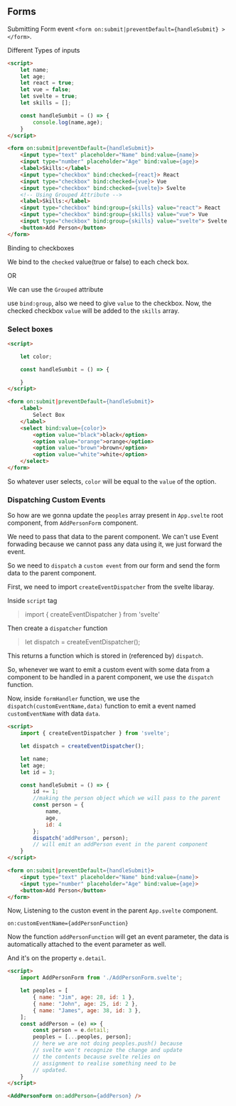 ## Forms

Submitting Form event `<form on:submit|preventDefault={handleSubmit} ></form>`.

Different Types of inputs

```HTML
<script>
    let name;
    let age;
    let react = true;
    let vue = false;
    let svelte = true;
    let skills = [];

    const handleSumbit = () => {
        console.log(name,age);
    }
</script>

<form on:submit|preventDefault={handleSubmit}>
    <input type="text" placeholder="Name" bind:value={name}>
    <input type="number" placeholder="Age" bind:value={age}>
    <label>Skills:</label>
    <input type="checkbox" bind:checked={react}> React
    <input type="checkbox" bind:checked={vue}> Vue
    <input type="checkbox" bind:checked={svelte}> Svelte
    <!-- Using Grouped Attribute -->
    <label>Skills:</label>
    <input type="checkbox" bind:group={skills} value="react"> React
    <input type="checkbox" bind:group={skills} value="vue"> Vue
    <input type="checkbox" bind:group={skills} value="svelte"> Svelte
    <button>Add Person</button>
</form>
```

Binding to checkboxes

We bind to the `checked` value(true or false) to each check box.

OR

We can use the `Grouped` attribute

use `bind:group`, also we need to give `value` to the checkbox.
Now, the checked checkbox `value` will be added to the `skills` array.

### Select boxes

```HTML
<script>

    let color;

    const handleSumbit = () => {

    }
</script>

<form on:submit|preventDefault={handleSubmit}>
    <label>
        Select Box
    </label>
    <select bind:value={color}>
        <option value="black">black</option>
        <option value="orange">orange</option>
        <option value="brown">brown</option>
        <option value="white">white</option>
    </select>
</form>
```

So whatever user selects, `color` will be equal to the `value` of the option.

### Dispatching Custom Events

So how are we gonna update the `peoples` array present in `App.svelte` root component, from `AddPersonForm` component.

We need to pass that data to the parent component.
We can't use Event forwading because we cannot pass any data using it, we just forward the event.

So we need to `dispatch` a `custom event` from our form and send the form data to the parent component.

First, we need to import `createEventDispatcher` from the svelte libaray.

Inside `script` tag

> import { createEventDispatcher } from 'svelte'

Then create a `dispatcher` function

> let dispatch = createEventDispatcher();

This returns a function which is stored in (referenced by) `dispatch`.

So, whenever we want to emit a custom event with some data from a component to be handled in a parent component, we use the `dispatch` function.

Now, inside `formHandler` function,
we use the `dispatch(customEventName,data)` function to emit a event named `customEventName` with data `data`.

```HTML
<script>
    import { createEventDispatcher } from 'svelte';

    let dispatch = createEventDispatcher();

    let name;
    let age;
    let id = 3;

    const handleSubmit = () => {
        id += 1;
        //making the person object which we will pass to the parent
        const person = {
            name,
            age,
            id: 4
        };
        dispatch('addPerson', person);
        // will emit an addPerson event in the parent component
    }
</script>

<form on:submit|preventDefault={handleSubmit}>
    <input type="text" placeholder="Name" bind:value={name}>
    <input type="number" placeholder="Age" bind:value={age}>
    <button>Add Person</button>
</form>

```

Now, Listening to the custon event in the parent `App.svelte` component.

`on:customEventName={addPersonFunction}`

Now the function `addPersonFunction` will get an event parameter, the data is automatically attached to the event parameter as well.

And it's on the property `e.detail`.

```HTML
<script>
	import AddPersonForm from './AddPersonForm.svelte';

	let peoples = [
		{ name: "Jim", age: 28, id: 1 },
		{ name: "John", age: 25, id: 2 },
		{ name: "James", age: 38, id: 3 },
	];
	const addPerson = (e) => {
		const person = e.detail;
		peoples = [...peoples, person];
		// here we are not doing peoples.push() because
		// svelte won't recognize the change and update
		// the contents because svelte relies on
		// assignment to realise something need to be
		// updated.
	}
</script>

<AddPersonForm on:addPerson={addPerson} />
```
